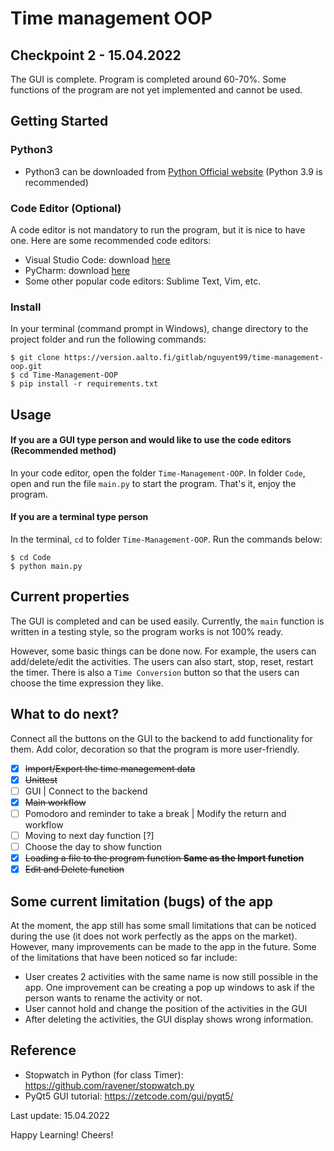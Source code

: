 # Time management OOP

## Checkpoint 2 - 15.04.2022

The GUI is complete. Program is completed around 60-70%. Some functions of the program are not yet implemented and cannot be used.

## Getting Started

### Python3

 - Python3 can be downloaded from [Python Official website](https://www.python.org/downloads/) (Python 3.9 is recommended)

### Code Editor (Optional)

A code editor is not mandatory to run the program, but it is nice to have one. Here are some recommended code editors:
- Visual Studio Code: download [here](https://code.visualstudio.com/download)
- PyCharm: download [here](https://www.jetbrains.com/pycharm/download/#section=windows)
- Some other popular code editors: Sublime Text, Vim, etc.

### Install

In your terminal (command prompt in Windows), change directory to the project folder and run the following commands:

```
$ git clone https://version.aalto.fi/gitlab/nguyent99/time-management-oop.git
$ cd Time-Management-OOP
$ pip install -r requirements.txt
```

## Usage

#### If you are a GUI type person and would like to use the code editors (Recommended method)

In your code editor, open the folder `Time-Management-OOP`. In folder `Code`, open and run the file `main.py` to start the program. That's it, enjoy the program.

#### If you are a terminal type person

In the terminal, `cd` to folder `Time-Management-OOP`. Run the commands below:

```
$ cd Code
$ python main.py
```


## Current properties

The GUI is completed and can be used easily. Currently, the `main` function is written in a testing style, so the program works is not 100% ready.

However, some basic things can be done now. For example, the users can add/delete/edit the activities. The users can also start, stop, reset, restart the timer. There is also a `Time Conversion` button so that the users can choose the time expression they like.
 
## What to do next?

Connect all the buttons on the GUI to the backend to add functionality for them. Add color, decoration so that the program is more user-friendly.

- [x] ~~Import/Export the time management data~~
- [x] ~~Unittest~~
- [ ] GUI | Connect to the backend
- [x] ~~Main workflow~~
- [ ] Pomodoro and reminder to take a break | Modify the return and workflow
- [ ] Moving to next day function [?]
- [ ] Choose the day to show function
- [x] ~~Loading a file to the program function **Same as the Import function**~~
- [x] ~~Edit and Delete function~~

## Some current limitation (bugs) of the app

At the moment, the app still has some small limitations that can be noticed during the use (it does not work perfectly as the apps on the market). However, many improvements can be made to the app in the future. Some of the limitations that have been noticed so far include:
- User creates 2 activities with the same name is now still possible in the app. One improvement can be creating a pop up windows to ask if the person wants to rename the activity or not.
- User cannot hold and change the position of the activities in the GUI
- After deleting the activities, the GUI display shows wrong information.

## Reference

- Stopwatch in Python (for class Timer): https://github.com/ravener/stopwatch.py
- PyQt5 GUI tutorial: https://zetcode.com/gui/pyqt5/


Last update: 15.04.2022

Happy Learning! Cheers!
